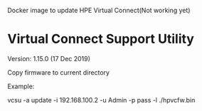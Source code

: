 Docker image to update HPE Virtual Connect(Not working yet)

# Virtual Connect Support Utility
Version:	1.15.0 (17 Dec 2019)

Copy firmware to current directory


   Example:
 
   vcsu -a update -i 192.168.100.2 -u Admin -p pass -l ./hpvcfw.bin
